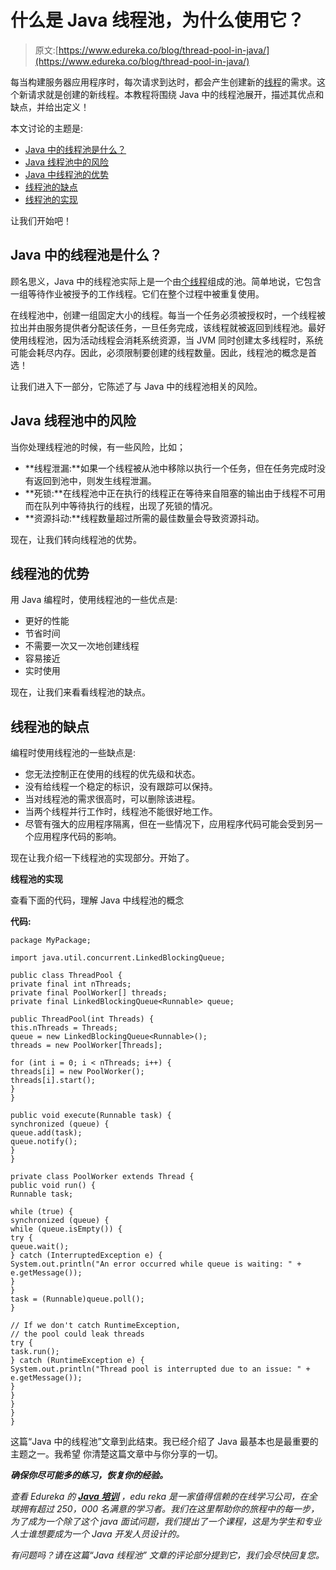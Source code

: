 # 什么是 Java 线程池，为什么使用它？

> 原文:[https://www.edureka.co/blog/thread-pool-in-java/](https://www.edureka.co/blog/thread-pool-in-java/)

每当构建服务器应用程序时，每次请求到达时，都会产生创建新的[线程](https://www.edureka.co/blog/java-thread/)的需求。这个新请求就是创建的新线程。本教程将围绕 Java 中的线程池展开，描述其优点和缺点，并给出定义！

本文讨论的主题是:

*   [Java 中的线程池是什么？](#WhatisthreadpoolinJava?)
*   [Java 线程池中的风险](#Risksinthreadpool)
*   [Java 中线程池的优势](#AdvantagesofthreadpoolinJava)
*   [线程池的缺点](#Disadvantagesofthreadpool)
*   [线程池的实现](#Example)

让我们开始吧！

## **Java 中的线程池是什么？**

顾名思义，Java 中的线程池实际上是一个由[个线程](https://www.edureka.co/blog/java-thread/)组成的池。简单地说，它包含一组等待作业被授予的工作线程。它们在整个过程中被重复使用。

在线程池中，创建一组固定大小的线程。每当一个任务必须被授权时，一个线程被拉出并由服务提供者分配该任务，一旦任务完成，该线程就被返回到线程池。最好使用线程池，因为活动线程会消耗系统资源，当 JVM 同时创建太多线程时，系统可能会耗尽内存。因此，必须限制要创建的线程数量。因此，线程池的概念是首选！

让我们进入下一部分，它陈述了与 Java 中的线程池相关的风险。

## **Java 线程池中的风险**

当你处理线程池的时候，有一些风险，比如；

*   **线程泄漏:**如果一个线程被从池中移除以执行一个任务，但在任务完成时没有返回到池中，则发生线程泄漏。
*   **死锁:**在线程池中正在执行的线程正在等待来自阻塞的输出由于线程不可用而在队列中等待执行的线程，出现了死锁的情况。
*   **资源抖动:**线程数量超过所需的最佳数量会导致资源抖动。

现在，让我们转向线程池的优势。

## **线程池的优势**

用 Java 编程时，使用线程池的一些优点是:

*   更好的性能
*   节省时间
*   不需要一次又一次地创建线程
*   容易接近
*   实时使用

现在，让我们来看看线程池的缺点。

## **线程池的缺点**

编程时使用线程池的一些缺点是:

*   您无法控制正在使用的线程的优先级和状态。
*   没有给线程一个稳定的标识，没有跟踪可以保持。
*   当对线程池的需求很高时，可以删除该进程。
*   当两个线程并行工作时，线程池不能很好地工作。
*   尽管有强大的应用程序隔离，但在一些情况下，应用程序代码可能会受到另一个应用程序代码的影响。

现在让我介绍一下线程池的实现部分。开始了。

**线程池的实现**

查看下面的代码，理解 Java 中线程池的概念

**代码:**

```
package MyPackage;

import java.util.concurrent.LinkedBlockingQueue;

public class ThreadPool {
private final int nThreads;
private final PoolWorker[] threads;
private final LinkedBlockingQueue<Runnable> queue;

public ThreadPool(int Threads) {
this.nThreads = Threads;
queue = new LinkedBlockingQueue<Runnable>();
threads = new PoolWorker[Threads];

for (int i = 0; i < nThreads; i++) {
threads[i] = new PoolWorker();
threads[i].start();
}
}

public void execute(Runnable task) {
synchronized (queue) {
queue.add(task);
queue.notify();
}
}

private class PoolWorker extends Thread {
public void run() {
Runnable task;

while (true) {
synchronized (queue) {
while (queue.isEmpty()) {
try {
queue.wait();
} catch (InterruptedException e) {
System.out.println("An error occurred while queue is waiting: " + e.getMessage());
}
}
task = (Runnable)queue.poll();
}

// If we don't catch RuntimeException,
// the pool could leak threads
try {
task.run();
} catch (RuntimeException e) {
System.out.println("Thread pool is interrupted due to an issue: " + e.getMessage());
}
}
}
}
}

```

这篇“Java 中的线程池”文章到此结束。我已经介绍了 Java 最基本也是最重要的主题之一。我希望 你清楚这篇文章中与你分享的一切。

***确保你尽可能多的练习，恢复你的经验。***

*查看 Edureka 的 **[Java 培训](https://www.edureka.co/java-j2ee-soa-training)** ，edu reka 是一家值得信赖的在线学习公司，在全球拥有超过 250，000 名满意的学习者。我们在这里帮助你的旅程中的每一步，为了成为一个除了这个 java 面试问题，我们提出了一个课程，这是为学生和专业人士谁想要成为一个 Java 开发人员设计的。*

*有问题吗？请在这篇“Java 线程池”* *文章的评论部分提到它，我们会尽快回复您。*
